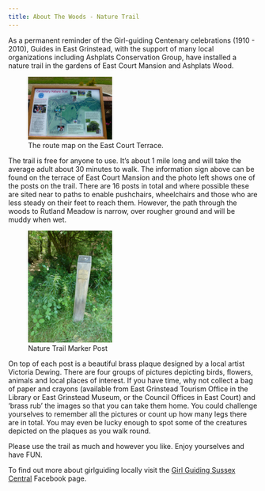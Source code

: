 ```yaml
---
title: About The Woods - Nature Trail
---
```


As a permanent reminder of the Girl-guiding Centenary celebrations (1910 - 2010), Guides in East Grinstead, with the support of many local organizations including Ashplats Conservation Group, have installed a nature trail in the gardens of East Court Mansion and Ashplats Wood.

<figure>
  <img src="content/images/P1010534.jpg" alt="Route Map" style="width:40%"/>
  <figcaption>The route map on the East Court Terrace.</figcaption>
</figure>

The trail is free for anyone to use. It’s about 1 mile long and will take the average adult about 30 minutes to walk. The information sign above can be found on the terrace of East Court Mansion and the photo left shows one of the posts on the trail. There are 16 posts in total and where possible these are sited near to paths to enable pushchairs, wheelchairs and those who are less steady on their feet to reach them. However, the path through the woods to Rutland Meadow is narrow, over rougher ground and will be muddy when wet.

<figure>
  <img src="content/images/P1010545.jpg" alt="Marker Post" style="width:40%"/>
  <figcaption>Nature Trail Marker Post</figcaption>
</figure>

On top of each post is a beautiful brass plaque designed by a local artist Victoria Dewing. There are four groups of pictures depicting birds, flowers, animals and local places of interest. If you have time, why not collect a bag of paper and crayons (available from East Grinstead Tourism Office in the Library or East Grinstead Museum, or the Council Offices in East Court) and ‘brass rub’ the images so that you can take them home. You could challenge yourselves to remember all the pictures or count up how many legs there are in total. You may even be lucky enough to spot some of the creatures depicted on the plaques as you walk round.

Please use the trail as much and however you like. Enjoy yourselves and have FUN.

To find out more about girlguiding locally visit the [Girl Guiding Sussex Central](https://www.facebook.com/girlguidingsc) Facebook page.